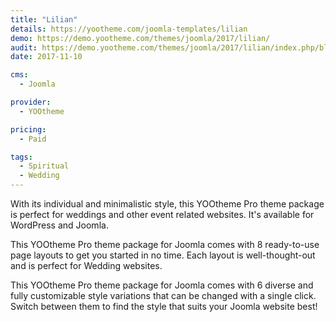 ```yaml
---
title: "Lilian"
details: https://yootheme.com/joomla-templates/lilian
demo: https://demo.yootheme.com/themes/joomla/2017/lilian/
audit: https://demo.yootheme.com/themes/joomla/2017/lilian/index.php/blog
date: 2017-11-10

cms: 
  - Joomla

provider:
  - YOOtheme

pricing:
  - Paid

tags:
  - Spiritual
  - Wedding
---
```


With its individual and minimalistic style, this YOOtheme Pro theme package is perfect for weddings and other event related websites. It's available for WordPress and Joomla.

This YOOtheme Pro theme package for Joomla comes with 8 ready-to-use page layouts to get you started in no time. Each layout is well-thought-out and is perfect for Wedding websites.

This YOOtheme Pro theme package for Joomla comes with 6 diverse and fully customizable style variations that can be changed with a single click. Switch between them to find the style that suits your Joomla website best!
